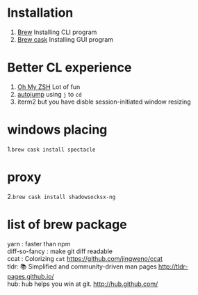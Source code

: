 # Installation 
1. [Brew](https://brew.sh/)
Installing CLI program
2. [Brew cask](https://caskroom.github.io/)
Installing GUI program

# Better CL experience
1. [Oh My ZSH](http://ohmyz.sh/)
Lot of fun
2. [autojump](https://github.com/wting/autojump)
using `j` to `cd`
3. iterm2
but you have disble session-initiated window resizing

# windows placing
1.`brew cask install spectacle`

# proxy
2.`brew cask install shadowsocksx-ng`

# list of brew package
yarn : faster than npm  
diff-so-fancy : make git diff readable  
ccat : Colorizing `cat` https://github.com/jingweno/ccat  
tldr: 📚 Simplified and community-driven man pages http://tldr-pages.github.io/  
hub: hub helps you win at git. http://hub.github.com/
